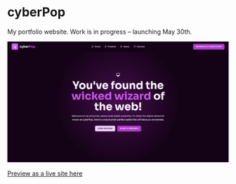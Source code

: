 # cyberPop
My portfolio website. Work is in progress – launching May 30th.

![App Screenshot](./assets/screenshot.png)

[Preview as a live site here](https://jeddsoh.github.io/cyberPop/)
